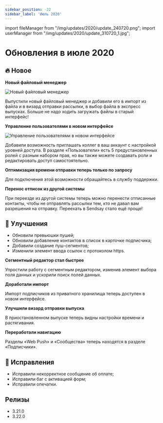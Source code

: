 ```yaml
---
sidebar_position: -22
sidebar_label: 'Июль 2020'
---
```


import fileManager from "/img/updates/2020/update_240720.png";
import userManager from "/img/updates/2020/update_310720_1.jpg";

# Обновления в июле 2020

## 🔥 Новое

**Новый файловый менеджер**

<p align="left">
    <img src={fileManager} alt="Новый файловый менеджер" />
</p>

Выпустили новый файловый менеджер и добавили его в импорт из файла и в визард отправки рассылки, в выбор файла в экспресс выпусках. Больше не надо ходить загружать файлы в старый интерфейс!

**Управление пользователями в новом интерфейсе**

<p align="left">
    <img src={userManager} alt="Управление пользователями в новом интерфейсе" />
</p>

Добавили возможность приглашать коллег в ваш аккаунт с настройкой уровней доступа. В разделе «Пользователи» есть 5 предустановленных ролей с разным набором прав, но вы также можете создавать роли и редактировать доступ самостоятельно.

**Оптимизация времени отправки теперь только по запросу**

Для подключения этой возможности обращайтесь в службу поддержки.

**Перенос отписок из другой системы**

При переезде из другой системы теперь можно перенести отписанные контакты, чтобы не отправлять рассылки тем, кто не давал вам разрешения на отправку. Переехать в Sendsay стало ещё проще!

## 🚀 Улучшения

- Обновили превьюшки пушей;
- Обновили добавление контактов в список в карточке подписчика;
- Добавили создание пуш-сегментов;
- Изменили элемент ввода ссылок с протоколом https.

**Сегментный редактор стал быстрее**

Упростили работу с сегментным редактором, изменив элемент выбора поля данных и ускорили поиск полей данных.

**Доработали импорт**

Импорт подписчиков из приватного хранилища теперь доступен в новом интерфейсе.

**Улучшили визард отправки выпуска**

В приостановленном выпуске теперь видны настройки времени и растягивания.

**Переработали навигацию**

Разделы «Web Push» и «Сообщества» теперь находятся в разделе «Подписчики».

## 🐛 Исправления

- Исправили некорректное сообщение об оплате;
- Исправили баг с активацией форм;
- Исправили опечатки.

## Релизы

- 3.21.0
- 3.22.0
